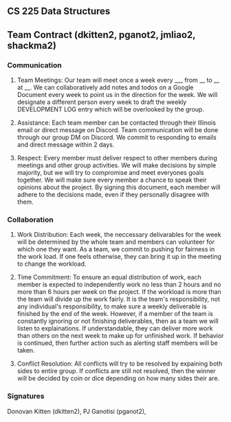 ## CS 225 Data Structures

## Team Contract (dkitten2, pganot2, jmliao2, shackma2)

### Communication
1. Team Meetings: Our team will meet once a week every ___ from __ to __ at __.
We can collaboratively add notes and todos on a Google Document every week to 
point us in the direction for the week. We will designate a different person every week to
draft the weekly DEVELOPMENT LOG entry which will be overlooked by the group. 

2. Assistance: Each team member can be contacted through their Illinois email or
direct message on Discord. Team communication will be done through our group DM
on Discord. We commit to responding to emails and direct message within 2 days. 

3. Respect: Every member must deliver respect to other members during meetings and
other group activities. We will make decisions by simple majority, but we will try
to compromise and meet everyones goals together. We will make sure every member
a chance to speak their opinions about the project. By signing this document, each
member will adhere to the decisions made, even if they personally disagree with them.

### Collaboration
1. Work Distribution: Each week, the neccessary delivarables for the week will be
determined by the whole team and members can volunteer for which one they want. 
As a team, we commit to pushing for fairness in the work load. If one feels otherwise,
they can bring it up in the meeting to change the workload. 

2. Time Commitment: To ensure an equal distribution of work, each member is expected to
independently work no less than 2 hours and no more than 6 hours per week on the project.
If the workload is more than the team will divide up the work fairly. It is the team's 
responsibility, not any individual's responsibility, to make sure a weekly deliverable
is finished by the end of the week. 
However, if a member of the team is constantly ignoring or not finishing deliverables, 
then as a team we will listen to explainations. If understandable, they can deliver more 
work than others on the next week to make up for unfinished work. If behavior is continued,
then further action such as alerting staff members will be taken.

3. Conflict Resolution: All conflicts will try to be resolved by expaining both sides 
to entire group. If conflicts are still not resolved, then the winner will be decided
by coin or dice depending on how many sides their are.

### Signatures
Donovan Kitten (dkitten2), 
PJ Ganotisi (pganot2),
